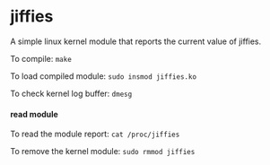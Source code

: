 # jiffies
A simple linux kernel module that reports the current value of jiffies.

To compile: 
  ```make```
  
To load compiled module:
  ```sudo insmod jiffies.ko```
  
To check kernel log buffer:
  ```dmesg```

#### read module
To read the module report:
  ```cat /proc/jiffies```

To remove the kernel module:
  ```sudo rmmod jiffies```
